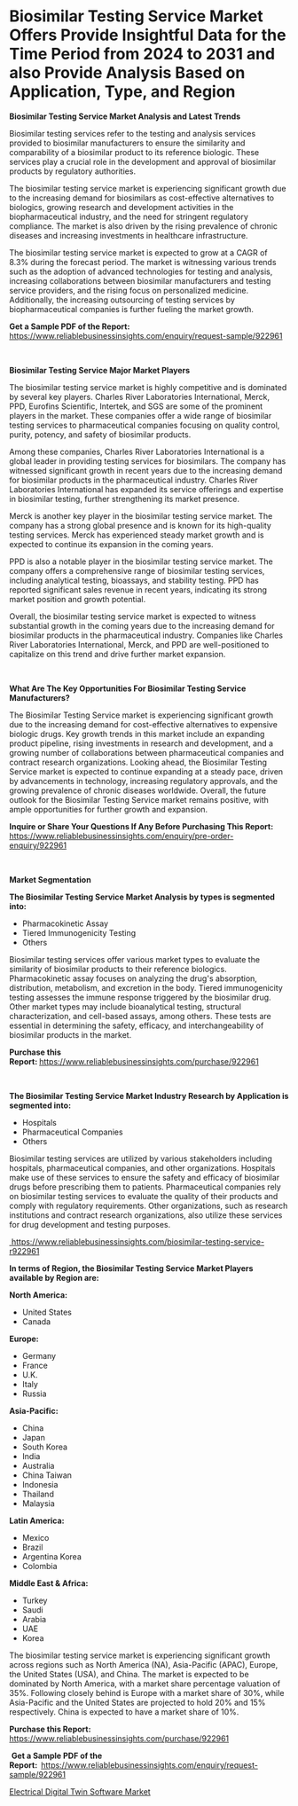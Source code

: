 <p><h1>Biosimilar Testing Service Market Offers Provide Insightful Data for the Time Period from 2024 to 2031 and also Provide Analysis Based on Application, Type, and Region</h1></p><p><strong>Biosimilar Testing Service Market Analysis and Latest Trends</strong></p>
<p><p>Biosimilar testing services refer to the testing and analysis services provided to biosimilar manufacturers to ensure the similarity and comparability of a biosimilar product to its reference biologic. These services play a crucial role in the development and approval of biosimilar products by regulatory authorities.</p><p>The biosimilar testing service market is experiencing significant growth due to the increasing demand for biosimilars as cost-effective alternatives to biologics, growing research and development activities in the biopharmaceutical industry, and the need for stringent regulatory compliance. The market is also driven by the rising prevalence of chronic diseases and increasing investments in healthcare infrastructure.</p><p>The biosimilar testing service market is expected to grow at a CAGR of 8.3% during the forecast period. The market is witnessing various trends such as the adoption of advanced technologies for testing and analysis, increasing collaborations between biosimilar manufacturers and testing service providers, and the rising focus on personalized medicine. Additionally, the increasing outsourcing of testing services by biopharmaceutical companies is further fueling the market growth.</p></p>
<p><strong>Get a Sample PDF of the Report:&nbsp;</strong> <a href="https://www.reliablebusinessinsights.com/enquiry/request-sample/922961">https://www.reliablebusinessinsights.com/enquiry/request-sample/922961</a></p>
<p>&nbsp;</p>
<p><strong>Biosimilar Testing Service Major Market Players</strong></p>
<p><p>The biosimilar testing service market is highly competitive and is dominated by several key players. Charles River Laboratories International, Merck, PPD, Eurofins Scientific, Intertek, and SGS are some of the prominent players in the market. These companies offer a wide range of biosimilar testing services to pharmaceutical companies focusing on quality control, purity, potency, and safety of biosimilar products.</p><p>Among these companies, Charles River Laboratories International is a global leader in providing testing services for biosimilars. The company has witnessed significant growth in recent years due to the increasing demand for biosimilar products in the pharmaceutical industry. Charles River Laboratories International has expanded its service offerings and expertise in biosimilar testing, further strengthening its market presence.</p><p>Merck is another key player in the biosimilar testing service market. The company has a strong global presence and is known for its high-quality testing services. Merck has experienced steady market growth and is expected to continue its expansion in the coming years.</p><p>PPD is also a notable player in the biosimilar testing service market. The company offers a comprehensive range of biosimilar testing services, including analytical testing, bioassays, and stability testing. PPD has reported significant sales revenue in recent years, indicating its strong market position and growth potential.</p><p>Overall, the biosimilar testing service market is expected to witness substantial growth in the coming years due to the increasing demand for biosimilar products in the pharmaceutical industry. Companies like Charles River Laboratories International, Merck, and PPD are well-positioned to capitalize on this trend and drive further market expansion.</p></p>
<p>&nbsp;</p>
<p><strong>What Are The Key Opportunities For Biosimilar Testing Service Manufacturers?</strong></p>
<p><p>The Biosimilar Testing Service market is experiencing significant growth due to the increasing demand for cost-effective alternatives to expensive biologic drugs. Key growth trends in this market include an expanding product pipeline, rising investments in research and development, and a growing number of collaborations between pharmaceutical companies and contract research organizations. Looking ahead, the Biosimilar Testing Service market is expected to continue expanding at a steady pace, driven by advancements in technology, increasing regulatory approvals, and the growing prevalence of chronic diseases worldwide. Overall, the future outlook for the Biosimilar Testing Service market remains positive, with ample opportunities for further growth and expansion.</p></p>
<p><strong>Inquire or Share Your Questions If Any Before Purchasing This Report:</strong> <a href="https://www.reliablebusinessinsights.com/enquiry/pre-order-enquiry/922961">https://www.reliablebusinessinsights.com/enquiry/pre-order-enquiry/922961</a></p>
<p>&nbsp;</p>
<p><strong>Market Segmentation</strong></p>
<p><strong>The Biosimilar Testing Service Market Analysis by types is segmented into:</strong></p>
<p><ul><li>Pharmacokinetic Assay</li><li>Tiered Immunogenicity Testing</li><li>Others</li></ul></p>
<p><p>Biosimilar testing services offer various market types to evaluate the similarity of biosimilar products to their reference biologics. Pharmacokinetic assay focuses on analyzing the drug's absorption, distribution, metabolism, and excretion in the body. Tiered immunogenicity testing assesses the immune response triggered by the biosimilar drug. Other market types may include bioanalytical testing, structural characterization, and cell-based assays, among others. These tests are essential in determining the safety, efficacy, and interchangeability of biosimilar products in the market.</p></p>
<p><strong>Purchase this Report:&nbsp;</strong><a href="https://www.reliablebusinessinsights.com/purchase/922961">https://www.reliablebusinessinsights.com/purchase/922961</a></p>
<p>&nbsp;</p>
<p><strong>The Biosimilar Testing Service Market Industry Research by Application is segmented into:</strong></p>
<p><ul><li>Hospitals</li><li>Pharmaceutical Companies</li><li>Others</li></ul></p>
<p><p>Biosimilar testing services are utilized by various stakeholders including hospitals, pharmaceutical companies, and other organizations. Hospitals make use of these services to ensure the safety and efficacy of biosimilar drugs before prescribing them to patients. Pharmaceutical companies rely on biosimilar testing services to evaluate the quality of their products and comply with regulatory requirements. Other organizations, such as research institutions and contract research organizations, also utilize these services for drug development and testing purposes.</p></p>
<p><a href="https://www.reliablebusinessinsights.com/biosimilar-testing-service-r922961">&nbsp;https://www.reliablebusinessinsights.com/biosimilar-testing-service-r922961</a></p>
<p><strong>In terms of Region, the Biosimilar Testing Service Market Players available by Region are:</strong></p>
<p>
    <p> <strong> North America: </strong>
        <ul>
            <li>United States</li>
            <li>Canada</li>
        </ul>
        </p> 
    <p> <strong> Europe: </strong>
        <ul>
            <li>Germany</li>
            <li>France</li>
            <li>U.K.</li>
            <li>Italy</li>
            <li>Russia</li>
        </ul>
        </p> 
    <p> <strong> Asia-Pacific: </strong>
        <ul>
            <li>China</li>
            <li>Japan</li>
            <li>South Korea</li>
            <li>India</li>
            <li>Australia</li>
            <li>China Taiwan</li>
            <li>Indonesia</li>
            <li>Thailand</li>
            <li>Malaysia</li>
        </ul>
        </p> 
    <p> <strong> Latin America: </strong>
        <ul>
            <li>Mexico</li>
            <li>Brazil</li>
            <li>Argentina Korea</li>
            <li>Colombia</li>
        </ul>
        </p> 
    <p> <strong> Middle East & Africa: </strong>
        <ul>
            <li>Turkey</li>
            <li>Saudi</li>
            <li>Arabia</li>
            <li>UAE</li>
            <li>Korea</li>
        </ul>
    </p>
    </p>
<p><p>The biosimilar testing service market is experiencing significant growth across regions such as North America (NA), Asia-Pacific (APAC), Europe, the United States (USA), and China. The market is expected to be dominated by North America, with a market share percentage valuation of 35%. Following closely behind is Europe with a market share of 30%, while Asia-Pacific and the United States are projected to hold 20% and 15% respectively. China is expected to have a market share of 10%.</p></p>
<p><strong>Purchase this Report: </strong><a href="https://www.reliablebusinessinsights.com/purchase/922961">https://www.reliablebusinessinsights.com/purchase/922961</a></p>
<p>&nbsp;<strong>Get a Sample PDF of the Report:&nbsp;&nbsp;</strong><a href="https://www.reliablebusinessinsights.com/enquiry/request-sample/922961">https://www.reliablebusinessinsights.com/enquiry/request-sample/922961</a></p>
<p><strong></strong></p>
<p><p><a href="https://github.com/gulaimolin/Market-Research-Report-List-6/blob/main/electrical-digital-twin-software-market.md">Electrical Digital Twin Software Market</a></p></p>